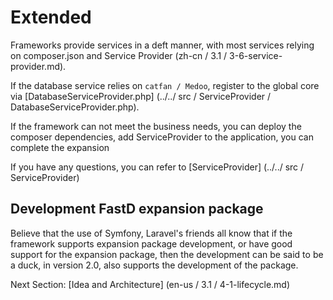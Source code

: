 # Extended

Frameworks provide services in a deft manner, with most services relying on composer.json and Service Provider (zh-cn / 3.1 / 3-6-service-provider.md).

If the database service relies on `catfan / Medoo`, register to the global core via [DatabaseServiceProvider.php] (../../ src / ServiceProvider / DatabaseServiceProvider.php).

If the framework can not meet the business needs, you can deploy the composer dependencies, add ServiceProvider to the application, you can complete the expansion

If you have any questions, you can refer to [ServiceProvider] (../../ src / ServiceProvider)

## Development FastD expansion package

Believe that the use of Symfony, Laravel's friends all know that if the framework supports expansion package development, or have good support for the expansion package, then the development can be said to be a duck, in version 2.0, also supports the development of the package.

Next Section: [Idea and Architecture] (en-us / 3.1 / 4-1-lifecycle.md)
